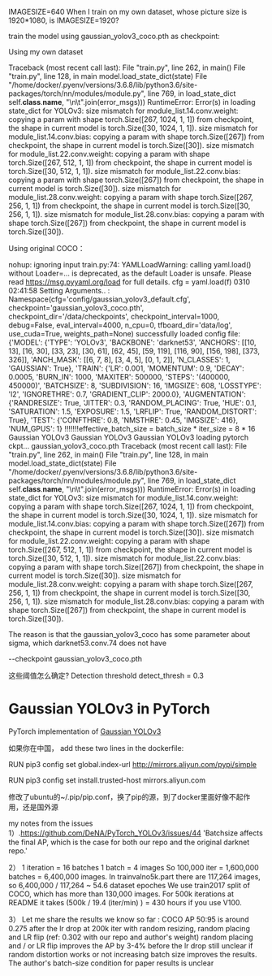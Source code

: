 IMAGESIZE=640
When I train on my own dataset, whose picture size is 1920*1080, is IMAGESIZE=1920?





train the model using gaussian_yolov3_coco.pth as checkpoint:

Using my own dataset

Traceback (most recent call last):
  File "train.py", line 262, in <module>
    main()
  File "train.py", line 128, in main
    model.load_state_dict(state)
  File "/home/docker/.pyenv/versions/3.6.8/lib/python3.6/site-packages/torch/nn/modules/module.py", line 769, in load_state_dict
    self.__class__.__name__, "\n\t".join(error_msgs)))
RuntimeError: Error(s) in loading state_dict for YOLOv3:
	size mismatch for module_list.14.conv.weight: copying a param with shape torch.Size([267, 1024, 1, 1]) from checkpoint, the shape in current model is torch.Size([30, 1024, 1, 1]).
	size mismatch for module_list.14.conv.bias: copying a param with shape torch.Size([267]) from checkpoint, the shape in current model is torch.Size([30]).
	size mismatch for module_list.22.conv.weight: copying a param with shape torch.Size([267, 512, 1, 1]) from checkpoint, the shape in current model is torch.Size([30, 512, 1, 1]).
	size mismatch for module_list.22.conv.bias: copying a param with shape torch.Size([267]) from checkpoint, the shape in current model is torch.Size([30]).
	size mismatch for module_list.28.conv.weight: copying a param with shape torch.Size([267, 256, 1, 1]) from checkpoint, the shape in current model is torch.Size([30, 256, 1, 1]).
	size mismatch for module_list.28.conv.bias: copying a param with shape torch.Size([267]) from checkpoint, the shape in current model is torch.Size([30]).

Using original COCO：

nohup: ignoring input
train.py:74: YAMLLoadWarning: calling yaml.load() without Loader=... is deprecated, as the default Loader is unsafe. Please read https://msg.pyyaml.org/load for full details.
  cfg = yaml.load(f)
0310
02:41:58
Setting Arguments.. :  Namespace(cfg='config/gaussian_yolov3_default.cfg', checkpoint='gaussian_yolov3_coco.pth', checkpoint_dir='/data/checkpoints', checkpoint_interval=1000, debug=False, eval_interval=4000, n_cpu=0, tfboard_dir='data/log', use_cuda=True, weights_path=None)
successfully loaded config file:  {'MODEL': {'TYPE': 'YOLOv3', 'BACKBONE': 'darknet53', 'ANCHORS': [[10, 13], [16, 30], [33, 23], [30, 61], [62, 45], [59, 119], [116, 90], [156, 198], [373, 326]], 'ANCH_MASK': [[6, 7, 8], [3, 4, 5], [0, 1, 2]], 'N_CLASSES': 1, 'GAUSSIAN': True}, 'TRAIN': {'LR': 0.001, 'MOMENTUM': 0.9, 'DECAY': 0.0005, 'BURN_IN': 1000, 'MAXITER': 500000, 'STEPS': '(400000, 450000)', 'BATCHSIZE': 8, 'SUBDIVISION': 16, 'IMGSIZE': 608, 'LOSSTYPE': 'l2', 'IGNORETHRE': 0.7, 'GRADIENT_CLIP': 2000.0}, 'AUGMENTATION': {'RANDRESIZE': True, 'JITTER': 0.3, 'RANDOM_PLACING': True, 'HUE': 0.1, 'SATURATION': 1.5, 'EXPOSURE': 1.5, 'LRFLIP': True, 'RANDOM_DISTORT': True}, 'TEST': {'CONFTHRE': 0.8, 'NMSTHRE': 0.45, 'IMGSIZE': 416}, 'NUM_GPUS': 1}
!!!!!!!effective_batch_size = batch_size * iter_size = 8 * 16
Gaussian YOLOv3
Gaussian YOLOv3
Gaussian YOLOv3
loading pytorch ckpt... gaussian_yolov3_coco.pth
Traceback (most recent call last):
  File "train.py", line 262, in <module>
    main()
  File "train.py", line 128, in main
    model.load_state_dict(state)
  File "/home/docker/.pyenv/versions/3.6.8/lib/python3.6/site-packages/torch/nn/modules/module.py", line 769, in load_state_dict
    self.__class__.__name__, "\n\t".join(error_msgs)))
RuntimeError: Error(s) in loading state_dict for YOLOv3:
	size mismatch for module_list.14.conv.weight: copying a param with shape torch.Size([267, 1024, 1, 1]) from checkpoint, the shape in current model is torch.Size([30, 1024, 1, 1]).
	size mismatch for module_list.14.conv.bias: copying a param with shape torch.Size([267]) from checkpoint, the shape in current model is torch.Size([30]).
	size mismatch for module_list.22.conv.weight: copying a param with shape torch.Size([267, 512, 1, 1]) from checkpoint, the shape in current model is torch.Size([30, 512, 1, 1]).
	size mismatch for module_list.22.conv.bias: copying a param with shape torch.Size([267]) from checkpoint, the shape in current model is torch.Size([30]).
	size mismatch for module_list.28.conv.weight: copying a param with shape torch.Size([267, 256, 1, 1]) from checkpoint, the shape in current model is torch.Size([30, 256, 1, 1]).
	size mismatch for module_list.28.conv.bias: copying a param with shape torch.Size([267]) from checkpoint, the shape in current model is torch.Size([30]).




The reason is that the gaussian_yolov3_coco has some parameter about sigma, which darknet53.conv.74 does not have


--checkpoint gaussian_yolov3_coco.pth



这些阈值怎么确定?
Detection threshold
detect_thresh = 0.3


# Gaussian YOLOv3 in PyTorch
PyTorch implementation of [Gaussian YOLOv3](https://arxiv.org/abs/1904.04620)

如果你在中国， add these two lines in the dockerfile:

RUN pip3 config set global.index-url http://mirrors.aliyun.com/pypi/simple

RUN pip3 config set install.trusted-host mirrors.aliyun.com

修改了ubuntu的~/.pip/pip.conf，换了pip的源，到了docker里面好像不起作用，还是国外源


my notes from the issues
1）.https://github.com/DeNA/PyTorch_YOLOv3/issues/44
'Batchsize affects the final AP, which is the case for both our repo and the original darknet repo.'


2）
1 iteration = 16 batches
1 batch = 4 images
So 100,000 iter = 1,600,000 batches = 6,400,000 images. In trainvalno5k.part there are 117,264 images, so 6,400,000 / 117,264 ~ 54.6 dataset epoches
We use train2017 split of COCO, which has more than 130,000 images.
For 500k iterations at README it takes (500k / 19.4 (iter/min) ) = 430 hours if you use V100.

3）
Let me share the results we know so far :
COCO AP 50:95 is around 0.275 after the lr drop at 200k iter with random resizing, random placing and LR flip (ref: 0.302 with our repo and author's weight)
random placing and / or LR flip improves the AP by 3-4% before the lr drop
still unclear if random distortion works or not
increasing batch size improves the results. The author's batch-size condition for paper results is unclear

